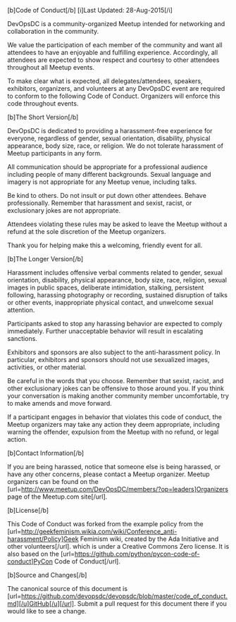 [b]Code of Conduct[/b]
[i]Last Updated:  28-Aug-2015[/i]

DevOpsDC is a community-organized Meetup intended for networking and collaboration in the community.

We value the participation of each member of the community and want all attendees to have an enjoyable and fulfilling experience. Accordingly, all attendees are expected to show respect and courtesy to other attendees throughout all Meetup events.

To make clear what is expected, all delegates/attendees, speakers, exhibitors, organizers, and volunteers at any DevOpsDC event are required to conform to the following Code of Conduct. Organizers will enforce this code throughout events.

[b]The Short Version[/b]

DevOpsDC is dedicated to providing a harassment-free experience for everyone, regardless of gender, sexual orientation, disability, physical appearance, body size, race, or religion. We do not tolerate harassment of Meetup participants in any form.

All communication should be appropriate for a professional audience including people of many different backgrounds. Sexual language and imagery is not appropriate for any Meetup venue, including talks.

Be kind to others. Do not insult or put down other attendees. Behave professionally. Remember that harassment and sexist, racist, or exclusionary jokes are not appropriate.

Attendees violating these rules may be asked to leave the Meetup without a refund at the sole discretion of the Meetup organizers.

Thank you for helping make this a welcoming, friendly event for all.

[b]The Longer Version[/b]

Harassment includes offensive verbal comments related to gender, sexual orientation, disability, physical appearance, body size, race, religion, sexual images in public spaces, deliberate intimidation, stalking, persistent following, harassing photography or recording, sustained disruption of talks or other events, inappropriate physical contact, and unwelcome sexual attention.

Participants asked to stop any harassing behavior are expected to comply immediately. Further unacceptable behavior will result in escalating sanctions.

Exhibitors and sponsors are also subject to the anti-harassment policy. In particular, exhibitors and sponsors should not use sexualized images, activities, or other material.

Be careful in the words that you choose. Remember that sexist, racist, and other exclusionary jokes can be offensive to those around you. If you think your conversation is making another community member uncomfortable, try to make amends and move forward.

If a participant engages in behavior that violates this code of conduct, the Meetup organizers may take any action they deem appropriate, including warning the offender, expulsion from the Meetup with no refund, or legal action.

[b]Contact Information[/b]

If you are being harassed, notice that someone else is being harassed, or have any other concerns, please contact a Meetup organizer. Meetup organizers can be found on the [url=http://www.meetup.com/DevOpsDC/members/?op=leaders]Organizers page of the Meetup.com site[/url].

[b]License[/b]

This Code of Conduct was forked from the example policy from the [url=http://geekfeminism.wikia.com/wiki/Conference_anti-harassment/Policy]Geek Feminism wiki, created by the Ada Initiative and other volunteers[/url]. which is under a Creative Commons Zero license. It is also based on the [url=https://github.com/python/pycon-code-of-conduct]PyCon Code of Conduct[/url].

[b]Source and Changes[/b]

The canonical source of this document is [url=https://github.com/devopsdc/devopsdc/blob/master/code_of_conduct.md][/u]GitHub[/u][/url].  Submit a pull request for this document there if you would like to see a change.
